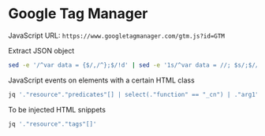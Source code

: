 # Google Tag Manager

JavaScript URL: `https://www.googletagmanager.com/gtm.js?id=GTM`

Extract JSON object

```bash
sed -e '/^var data = {$/,/^};$/!d' | sed -e '1s/^var data = //; $s/;$//'
```

JavaScript events on elements with a certain HTML class

```bash
jq '."resource"."predicates"[] | select(."function" == "_cn") | ."arg1"'
```

To be injected HTML snippets

```bash
jq '."resource"."tags"[]'
```
